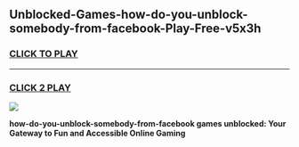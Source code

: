 
## Unblocked-Games-how-do-you-unblock-somebody-from-facebook-Play-Free-v5x3h
<h3>
<a href="https://premium76.site?title=how-do-you-unblock-somebody-from-facebook&ref=10A">CLICK TO PLAY</a></h3>
<hr>

<h3>
<a href="https://premium76.site?title=how-do-you-unblock-somebody-from-facebook&ref=10A">CLICK 2 PLAY</a>
  
</h3>

<a href="https://premium76.site?title=how-do-you-unblock-somebody-from-facebook&ref=10A"><img src="https://clearcache.store/games.png"></a>


**how-do-you-unblock-somebody-from-facebook games unblocked: Your Gateway to Fun and Accessible Online Gaming**
